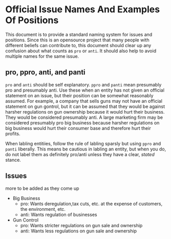 # Official Issue Names And Examples Of Positions

This document is to provide a standard naming system for issues and positions. Since this is an opensource project that many people with different beliefs can contribute to, this document should clear up any confusion about what counts as `pro` or `anti`. It should also help to avoid multiple names for the same issue. 

## pro, ppro, anti, and panti

`pro` and `anti` should be self explanatory. `ppro` and `panti` mean presumably pro and presumably anti. Use these when an entity has not given an official statement on an issue, but their position can be somewhat reasonably assumed. For example, a company that sells guns may not have an official statement on gun gontrol, but it can be assumed that they would be against harsher regulations on gun ownership because it would hurt their business. They would be considered presumably anti. A large marketing firm may be considered presumably pro big business because harsher regulations on big business would hurt their consumer base and therefore hurt their profits. 

When labling entitiies, follow the rule of labling sparsly but using `ppro` and `panti` liberally. This means be cautious in labling an entity, but when you do, do not label them as definitely pro/anti unless they have a clear, _stated_ stance.

## Issues

more to be added as they come up

- Big Business
    - pro: Wants deregulation,tax cuts, etc. at the expense of customers, the environment, etc.
    - anti: Wants regulation of businesses
- Gun Control
    - pro: Wants stricter regulations on gun sale and ownership
    - anti: Wants less regulations on gun sale and ownership
